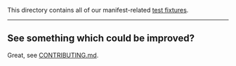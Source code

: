 This directory contains all of our manifest-related [test fixtures](https://en.wikipedia.org/wiki/Test_fixture).

---

## See something which could be improved?

Great, see [CONTRIBUTING.md](../../../CONTRIBUTING.md).
